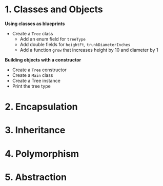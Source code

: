 # 1. Classes and Objects

**Using classes as blueprints**

* Create a `Tree` class
  * Add an enum field for `treeType`
  * Add double fields for `heightFt`, `trunkDiameterInches`
  * Add a function `grow` that increases height by 10 and diameter by 1

**Building objects with a constructor**

* Create a `Tree` constructor
* Create a `Main` class
* Create a Tree instance
* Print the tree type


# 2. Encapsulation
# 3. Inheritance
# 4. Polymorphism
# 5. Abstraction